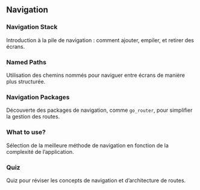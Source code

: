 ## Navigation

### Navigation Stack

Introduction à la pile de navigation : comment ajouter, empiler, et retirer des écrans.

### Named Paths

Utilisation des chemins nommés pour naviguer entre écrans de manière plus structurée.

### Navigation Packages

Découverte des packages de navigation, comme `go_router`, pour simplifier la gestion des routes.

### What to use?

Sélection de la meilleure méthode de navigation en fonction de la complexité de l’application.

### Quiz

Quiz pour réviser les concepts de navigation et d’architecture de routes.